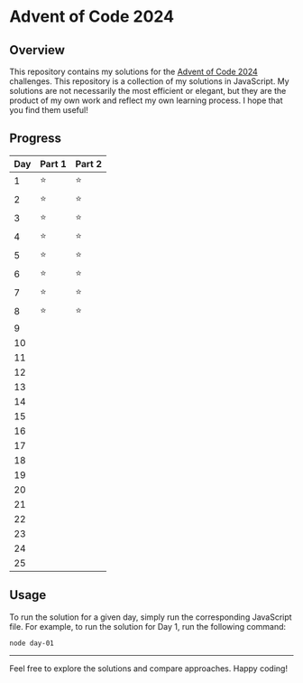 # Advent of Code 2024

## Overview

This repository contains my solutions for the [Advent of Code 2024](https://adventofcode.com/2024) challenges. This repository is a collection of my solutions in JavaScript. My solutions are not necessarily the most efficient or elegant, but they are the product of my own work and reflect my own learning process. I hope that you find them useful!

## Progress

| Day | Part 1 | Part 2 |
| --- | ------ | ------ |
| 1   | :star: | :star: |
| 2   | :star: | :star: |
| 3   | :star: | :star: |
| 4   | :star: | :star: |
| 5   | :star: | :star: |
| 6   | :star: | :star: |
| 7   | :star: | :star: |
| 8   | :star: | :star: |
| 9   |        |        |
| 10  |        |        |
| 11  |        |        |
| 12  |        |        |
| 13  |        |        |
| 14  |        |        |
| 15  |        |        |
| 16  |        |        |
| 17  |        |        |
| 18  |        |        |
| 19  |        |        |
| 20  |        |        |
| 21  |        |        |
| 22  |        |        |
| 23  |        |        |
| 24  |        |        |
| 25  |        |        |

## Usage

To run the solution for a given day, simply run the corresponding JavaScript file. For example, to run the solution for Day 1, run the following command:

```
node day-01
```

---

Feel free to explore the solutions and compare approaches. Happy coding!

